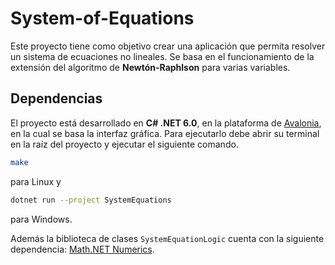 # System-of-Equations

Este proyecto tiene como objetivo crear una aplicación que permita resolver un sistema de ecuaciones no lineales. Se basa en el funcionamiento de la extensión del algoritmo de **Newtón-Raphlson** para varias variables.

## Dependencias

El proyecto está desarrollado en **C# .NET 6.0**, en la plataforma de <a href="https://avaloniaui.net/">Avalonia</a>, en la cual se basa la interfaz gráfica. Para ejecutarlo debe abrir su terminal en la raíz del proyecto y ejecutar el siguiente comando.

```bash
make
```

para Linux y

```bash
dotnet run --project SystemEquations
```

para Windows.

Además la biblioteca de clases `SystemEquationLogic` cuenta con la siguiente dependencia: <a href="https://numerics.mathdotnet.com/">Math.NET Numerics</a>.
